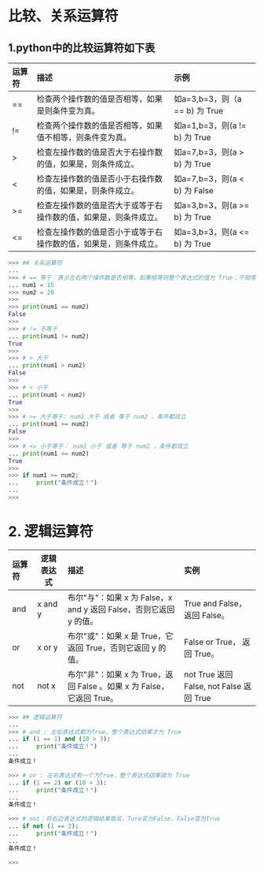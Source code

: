 # 比较、关系运算符

## 1.python中的比较运算符如下表

| 运算符 | 描述                                                         | 示例                           |
| :----- | :----------------------------------------------------------- | :----------------------------- |
| ==     | 检查两个操作数的值是否相等，如果是则条件变为真。             | 如a=3,b=3，则（a == b) 为 True |
| !=     | 检查两个操作数的值是否相等，如果值不相等，则条件变为真。     | 如a=1,b=3，则(a != b) 为 True  |
| >      | 检查左操作数的值是否大于右操作数的值，如果是，则条件成立。   | 如a=7,b=3，则(a > b) 为 True   |
| <      | 检查左操作数的值是否小于右操作数的值，如果是，则条件成立。   | 如a=7,b=3，则(a < b) 为 False  |
| >=     | 检查左操作数的值是否大于或等于右操作数的值，如果是，则条件成立。 | 如a=3,b=3，则(a >= b) 为 True  |
| <=     | 检查左操作数的值是否小于或等于右操作数的值，如果是，则条件成立。 | 如a=3,b=3，则(a <= b) 为 True  |

```python
>>> ## 关系运算符
... 
>>> # == 等于：表示左右两个操作数是否相等，如果相等则整个表达式的值为 True；不相等则为False
... num1 = 15
>>> num2 = 20
>>> 
>>> print(num1 == num2)
False
>>> 
>>> # != 不等于
... print(num1 != num2)
True
>>> 
>>> # > 大于
... print(num1 > num2)
False
>>> 
>>> # < 小于
... print(num1 < num2)
True
>>> 
>>> # >= 大于等于: num1 大于 或者 等于 num2 ，条件都成立
... print(num1 >= num2)
False
>>> 
>>> # <= 小于等于： num1 小于 或者 等于 num2 ，条件都成立
... print(num1 <= num2)
True
>>> 
>>> if num1 >= num2:
...     print("条件成立！")
... 
>>>
```

# 2. 逻辑运算符

| 运算符 | 逻辑表达式 | 描述                                                         | 实例                                     |
| :----- | ---------- | :----------------------------------------------------------- | :--------------------------------------- |
| and    | x and y    | 布尔"与"：如果 x 为 False，x and y 返回 False，否则它返回 y 的值。 | True and False， 返回 False。            |
| or     | x or y     | 布尔"或"：如果 x 是 True，它返回 True，否则它返回 y 的值。   | False or True， 返回 True。              |
| not    | not x      | 布尔"非"：如果 x 为 True，返回 False 。如果 x 为 False，它返回 True。 | not True 返回 False, not False 返回 True |

```python
>>> ## 逻辑运算符
... 
>>> # and : 左右表达式都为True，整个表达式结果才为 True
... if (1 == 1) and (10 > 3):
...     print("条件成立！")
... 
条件成立！

>>> # or : 左右表达式有一个为True，整个表达式结果就为 True
... if (1 == 2) or (10 > 3):
...     print("条件成立！")
... 
条件成立！

>>> # not：将右边表达式的逻辑结果取反，Ture变为False，False变为True
... if not (1 == 2):
...     print("条件成立！")
... 
条件成立！

>>>
```

